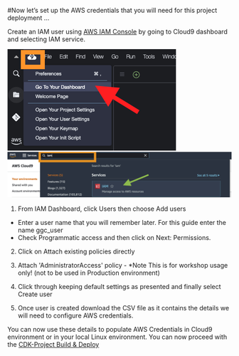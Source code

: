 #Now let’s set up the AWS credentials that you will need for this project deployment ...

Create an IAM user using [AWS IAM Console](https://console.aws.amazon.com/iam/)  by going to Cloud9 dashboard and selecting IAM service.

![](./asset/cloud9_show_home.png)
![](./asset/cloud9-iam.png)


1. From IAM Dashboard, click Users then choose Add users
- Enter a user name that you will remember later. For this guide enter the name ggc_user
- Check Programmatic access and then click on Next: Permissions.

2. Click on Attach existing policies directly

3. Attach 'AdministratorAccess' policy - *Note This is for workshop usage only! (not to be used in Production environment)

4. Click through keeping default settings as presented and finally select Create user

5. Once user is created download the CSV file as it contains the details we will need to configure AWS credentials.

You can now use these details to populate AWS Credentials in Cloud9 environment or in your local Linux environment. You can now proceed with the [CDK-Project Build & Deploy](./BUILDING.md#cdk-project-build--deploy)

